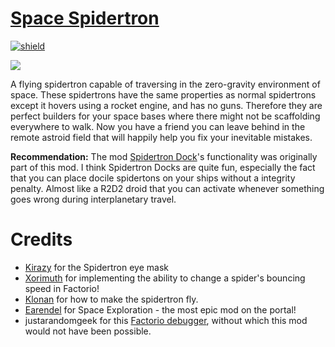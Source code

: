# [Space Spidertron](https://mods.factorio.com/mod/space-spidertron)

[![shield](https://img.shields.io/badge/dynamic/json?color=orange&label=Factorio&query=downloads_count&suffix=%20downloads&url=https%3A%2F%2Fmods.factorio.com%2Fapi%2Fmods%2Fspace-spidertron)](https://mods.factorio.com/mod/space-spidertron)

![](https://raw.githubusercontent.com/heinwessels/factorio-space-spidertron/main/mod-page/infographic.png)

A flying spidertron capable of traversing in the zero-gravity environment of space. These spidertrons have the same properties as normal spidertrons except it hovers using a rocket engine, and has no guns. Therefore they are perfect builders for your space bases where there might not be scaffolding everywhere to walk. Now you have a friend you can leave behind in the remote astroid field that will happily help you fix your inevitable mistakes.

**Recommendation:** The mod [Spidertron Dock](https://mods.factorio.com/mod/spidertron-dock)'s functionality was originally part of this mod. I think Spidertron Docks are quite fun, especially the fact that you can place docile spidertons on your ships without a integrity penalty. Almost like a R2D2 droid that you can activate whenever something goes wrong during interplanetary travel.

# Credits
- [Kirazy](https://mods.factorio.com/user/Kirazy) for the Spidertron eye mask
- [Xorimuth](https://mods.factorio.com/user/Xorimuth) for implementing the ability to change a spider's bouncing speed in Factorio!
- [Klonan](https://mods.factorio.com/mod/Companion_Drones) for how to make the spidertron fly.
- [Earendel](https://mods.factorio.com/user/Earendel) for Space Exploration - the most epic mod on the portal!
- justarandomgeek for this [Factorio debugger](https://marketplace.visualstudio.com/items?itemName=justarandomgeek.factoriomod-debug), without which this mod would not have been possible.